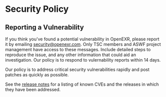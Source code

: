 # Security Policy

## Reporting a Vulnerability

If you think you've found a potential vulnerability in OpenEXR, please
report it by emailing security@openexr.com. Only TSC members and ASWF
project management have access to these messages. Include detailed
steps to reproduce the issue, and any other information that could aid
an investigation. Our policy is to respond to vulernability reports
within 14 days.

Our policy is to address critical security vulnerabilities rapidly and
post patches as quickly as possible.

See the [release notes](CHANGES.md) for a listing of known CVEs and
the releases in which they have been addressed.

